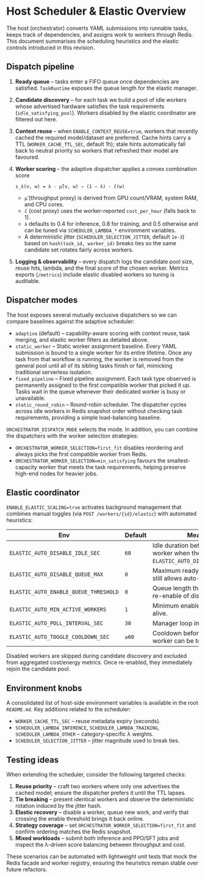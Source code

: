 # Host Scheduler & Elastic Overview

The host (orchestrator) converts YAML submissions into runnable tasks, keeps
track of dependencies, and assigns work to workers through Redis. This document
summarises the scheduling heuristics and the elastic controls introduced in this
revision.

## Dispatch pipeline

1. **Ready queue** – tasks enter a FIFO queue once dependencies are satisfied.
   `TaskRuntime` exposes the queue length for the elastic manager.
2. **Candidate discovery** – for each task we build a pool of idle workers whose
   advertised hardware satisfies the task requirements (`idle_satisfying_pool`).
   Workers disabled by the elastic coordinator are filtered out here.
3. **Context reuse** – when `ENABLE_CONTEXT_REUSE=true`, workers that recently
   cached the required model/dataset are preferred. Cache hints carry a TTL
   (`WORKER_CACHE_TTL_SEC`, default 1h); stale hints automatically fall back to
   neutral priority so workers that refreshed their model are favoured.
4. **Worker scoring** – the adaptive dispatcher applies a convex combination
   score

   ```
   s_λ(v, w) = λ · μ̂(v, w) − (1 − λ) · ĉ(w)
   ```

   - `μ̂` (throughput proxy) is derived from GPU count/VRAM, system RAM, and CPU
     cores.
   - `ĉ` (cost proxy) uses the worker-reported `cost_per_hour` (falls back to 1).
   - `λ` defaults to 0.4 for inference, 0.8 for training, and 0.5 otherwise and
     can be tuned via `SCHEDULER_LAMBDA_*` environment variables.
   - A deterministic jitter (`SCHEDULER_SELECTION_JITTER`, default `1e-3`) based
     on `hash(task_id, worker_id)` breaks ties so the same candidate set rotates
     fairly across workers.
5. **Logging & observability** – every dispatch logs the candidate pool size,
   reuse hits, lambda, and the final score of the chosen worker. Metrics exports
   (`/metrics`) include elastic disabled workers so tuning is auditable.

## Dispatcher modes

The host exposes several mutually exclusive dispatchers so we can compare
baselines against the adaptive scheduler:

- `adaptive` (default) – capability-aware scoring with context reuse, task
  merging, and elastic worker filters as detailed above.
- `static_worker` – Static worker assignment baseline. Every YAML submission
  is bound to a single worker for its entire lifetime. Once any task from that
  workflow is running, the worker is removed from the general pool until all of
  its sibling tasks finish or fail, mimicking traditional serverless isolation.
- `fixed_pipeline` – Fixed pipeline assignment. Each task type observed is
  permanently assigned to the first compatible worker that picked it up. Tasks
  wait in the queue whenever their dedicated worker is busy or unavailable.
- `static_round_robin` – Round-robin scheduler. The dispatcher cycles across
  idle workers in Redis snapshot order without checking task requirements,
  providing a simple load-balancing baseline.

`ORCHESTRATOR_DISPATCH_MODE` selects the mode. In addition, you can combine
the dispatchers with the worker selection strategies:

- `ORCHESTRATOR_WORKER_SELECTION=first_fit` disables reordering and always picks
  the first compatible worker from Redis.
- `ORCHESTRATOR_WORKER_SELECTION=min_satisfying` favours the smallest-capacity
  worker that meets the task requirements, helping preserve high-end nodes for
  heavier jobs.

## Elastic coordinator

`ENABLE_ELASTIC_SCALING=true` activates background management that combines
manual toggles (via `POST /workers/{id}/elastic`) with automated heuristics:

| Env | Default | Meaning |
|-----|---------|---------|
| `ELASTIC_AUTO_DISABLE_IDLE_SEC` | `60` | Idle duration before disabling a worker when the queue length ≤ `ELASTIC_AUTO_DISABLE_QUEUE_MAX`. |
| `ELASTIC_AUTO_DISABLE_QUEUE_MAX` | `0` | Maximum ready-queue size that still allows auto-disable. |
| `ELASTIC_AUTO_ENABLE_QUEUE_THRESHOLD` | `0` | Queue length that triggers auto re-enable of disabled workers. |
| `ELASTIC_AUTO_MIN_ACTIVE_WORKERS` | `1` | Minimum enabled workers kept alive. |
| `ELASTIC_AUTO_POLL_INTERVAL_SEC` | `30` | Manager loop interval. |
| `ELASTIC_AUTO_TOGGLE_COOLDOWN_SEC` | `≥60` | Cooldown before the same worker can be toggled again. |

Disabled workers are skipped during candidate discovery and excluded from
aggregated cost/energy metrics. Once re-enabled, they immediately rejoin the
candidate pool.

## Environment knobs

A consolidated list of host-side environment variables is available in the
root `README.md`. Key additions related to the scheduler:

- `WORKER_CACHE_TTL_SEC` – reuse metadata expiry (seconds).
- `SCHEDULER_LAMBDA_INFERENCE`, `SCHEDULER_LAMBDA_TRAINING`, `SCHEDULER_LAMBDA_OTHER`
  – category-specific λ weights.
- `SCHEDULER_SELECTION_JITTER` – jitter magnitude used to break ties.

## Testing ideas

When extending the scheduler, consider the following targeted checks:

1. **Reuse priority** – craft two workers where only one advertises the cached
   model; ensure the dispatcher prefers it until the TTL lapses.
2. **Tie breaking** – present identical workers and observe the deterministic
   rotation induced by the jitter hash.
3. **Elastic recovery** – disable a worker, queue new work, and verify that
   crossing the enable threshold brings it back online.
4. **Strategy coverage** – set `ORCHESTRATOR_WORKER_SELECTION=first_fit` and
   confirm ordering matches the Redis snapshot.
5. **Mixed workloads** – submit both inference and PPO/SFT jobs and inspect the
   λ-driven score balancing between throughput and cost.

These scenarios can be automated with lightweight unit tests that mock the
Redis facade and worker registry, ensuring the heuristics remain stable over
future refactors.
